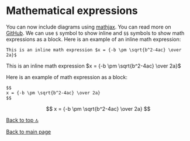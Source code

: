 # Mathematical expressions

You can now include diagrams using [mathjax](https://www.mathjax.org/). You can read more on [GitHub](https://docs.github.com/en/get-started/writing-on-github/working-with-advanced-formatting/writing-mathematical-expressions). We can use `$` symbol to show inline and `$$` symbols to show math expressions as a block. Here is an example of an inline math expression:

```
This is an inline math expression $x = {-b \pm \sqrt{b^2-4ac} \over 2a}$
```

This is an inline math expression $x = {-b \pm \sqrt{b^2-4ac} \over 2a}$

Here is an example of math expression as a block:

```
$$
x = {-b \pm \sqrt{b^2-4ac} \over 2a}
$$
```

$$
x = {-b \pm \sqrt{b^2-4ac} \over 2a}
$$

[Back to top :top:](https://github.com/shubanms/markdown-cheatsheet/blob/main/cheat%20sheet/mathexpressions.MARKDOWN/#top)

[Back to main page](https://github.com/shubanms/markdown-cheatsheet)